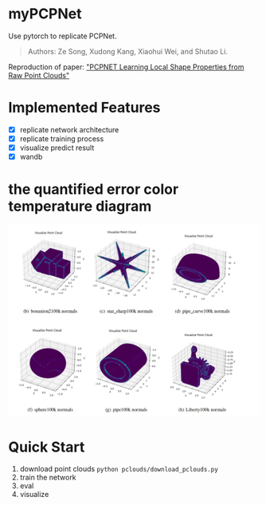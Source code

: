 # myPCPNet
Use pytorch to replicate PCPNet. 
> Authors: Ze Song, Xudong Kang, Xiaohui Wei, and Shutao Li.
> 
Reproduction of paper: ["PCPNET Learning Local Shape Properties from Raw Point Clouds"](https://arxiv.org/abs/1710.04954)

# Implemented Features
- [x] replicate network architecture
- [x] replicate training process
- [x] visualize predict result
- [x] wandb

# the quantified error color temperature diagram
![visualization](./result.png)

# Quick Start
1. download point clouds
   ``python pclouds/download_pclouds.py``	
2. train the network
3. eval
4. visualize 
